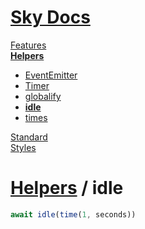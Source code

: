 <!--- This idle was auto-generated using "npx sky readme build" --> 

# [Sky Docs](/README.md)

[Features](../../features/Features.md)   
**[Helpers](../../helpers/Helpers.md)**   
* [EventEmitter](../../helpers/EventEmitter/EventEmitter.md)
* [Timer](../../helpers/Timer/Timer.md)
* [globalify](../../helpers/globalify/globalify.md)
* **[idle](../../helpers/idle/idle.md)**
* [times](../../helpers/times/times.md)
  
[Standard](../../standard/Standard.md)   
[Styles](../../styles/Styles.md)   

# [Helpers](../../helpers/Helpers.md) / idle

```typescript
await idle(time(1, seconds))

```